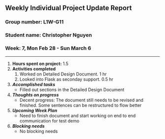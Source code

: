 ## Weekly Individual Project Update Report
### Group number: L1W-G11
### Student name: Christopher Nguyen
### Week: 7, Mon Feb 28 - Sun March 6
___
1. **Hours spent on project:**
   1.5
2. **Activities completed**
   1. Worked on Detailed Design Document. 1 hr
   2. Looked into Flask as seconday support. 0.5 hr
3. ***Accomplished tasks***
   - Filled out sections in the Detailed Design Document
4. ***Thoughts on progress***
   - Decent progress: The document still needs to be revised and finished. Some sentences can be restructured to flow better
5. ***Upcoming Week Plan***
   - Need to finish document and start working on end to end communication for test demo
6. ***Blocking needs***
   - No blocking needs
